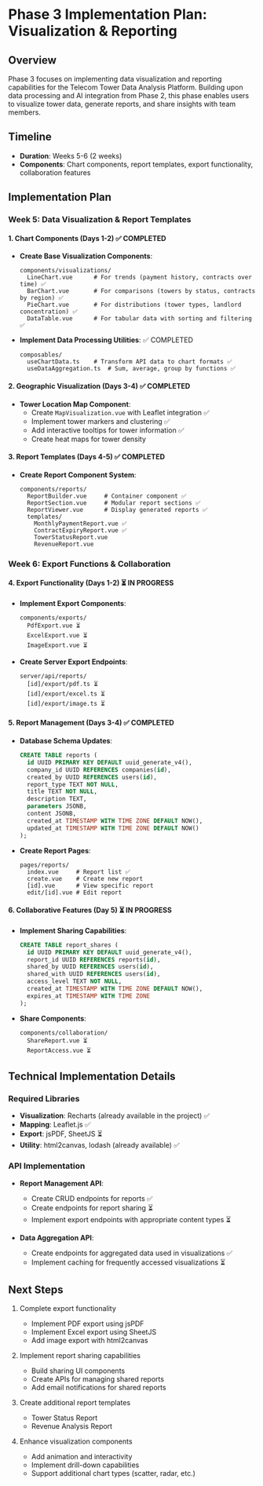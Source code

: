 # Phase 3 Implementation Plan: Visualization & Reporting

## Overview

Phase 3 focuses on implementing data visualization and reporting capabilities for the Telecom Tower Data Analysis Platform. Building upon data processing and AI integration from Phase 2, this phase enables users to visualize tower data, generate reports, and share insights with team members.

## Timeline

- **Duration**: Weeks 5-6 (2 weeks)
- **Components**: Chart components, report templates, export functionality, collaboration features

## Implementation Plan

### Week 5: Data Visualization & Report Templates

#### 1. Chart Components (Days 1-2) ✅ COMPLETED

- **Create Base Visualization Components**:
  ```
  components/visualizations/
    LineChart.vue      # For trends (payment history, contracts over time) ✅
    BarChart.vue       # For comparisons (towers by status, contracts by region) ✅
    PieChart.vue       # For distributions (tower types, landlord concentration) ✅
    DataTable.vue      # For tabular data with sorting and filtering ✅
  ```

- **Implement Data Processing Utilities**: ✅ COMPLETED
  ```
  composables/
    useChartData.ts    # Transform API data to chart formats ✅
    useDataAggregation.ts  # Sum, average, group by functions ✅
  ```

#### 2. Geographic Visualization (Days 3-4) ✅ COMPLETED

- **Tower Location Map Component**:
  - Create `MapVisualization.vue` with Leaflet integration ✅
  - Implement tower markers and clustering ✅
  - Add interactive tooltips for tower information ✅
  - Create heat maps for tower density

#### 3. Report Templates (Days 4-5) ✅ COMPLETED

- **Create Report Component System**:
  ```
  components/reports/
    ReportBuilder.vue     # Container component ✅
    ReportSection.vue     # Modular report sections ✅
    ReportViewer.vue      # Display generated reports ✅
    templates/
      MonthlyPaymentReport.vue ✅
      ContractExpiryReport.vue ✅
      TowerStatusReport.vue
      RevenueReport.vue
  ```

### Week 6: Export Functions & Collaboration

#### 4. Export Functionality (Days 1-2) ⏳ IN PROGRESS

- **Implement Export Components**:
  ```
  components/exports/
    PdfExport.vue ⏳
    ExcelExport.vue ⏳
    ImageExport.vue ⏳
  ```
  
- **Create Server Export Endpoints**:
  ```
  server/api/reports/
    [id]/export/pdf.ts ⏳
    [id]/export/excel.ts ⏳
    [id]/export/image.ts ⏳
  ```

#### 5. Report Management (Days 3-4) ✅ COMPLETED

- **Database Schema Updates**:
  ```sql
  CREATE TABLE reports (
    id UUID PRIMARY KEY DEFAULT uuid_generate_v4(),
    company_id UUID REFERENCES companies(id),
    created_by UUID REFERENCES users(id),
    report_type TEXT NOT NULL,
    title TEXT NOT NULL,
    description TEXT,
    parameters JSONB,
    content JSONB,
    created_at TIMESTAMP WITH TIME ZONE DEFAULT NOW(),
    updated_at TIMESTAMP WITH TIME ZONE DEFAULT NOW()
  );
  ```

- **Create Report Pages**:
  ```
  pages/reports/
    index.vue     # Report list ✅
    create.vue    # Create new report
    [id].vue      # View specific report
    edit/[id].vue # Edit report
  ```

#### 6. Collaborative Features (Day 5) ⏳ IN PROGRESS

- **Implement Sharing Capabilities**:
  ```sql
  CREATE TABLE report_shares (
    id UUID PRIMARY KEY DEFAULT uuid_generate_v4(),
    report_id UUID REFERENCES reports(id),
    shared_by UUID REFERENCES users(id),
    shared_with UUID REFERENCES users(id),
    access_level TEXT NOT NULL,
    created_at TIMESTAMP WITH TIME ZONE DEFAULT NOW(),
    expires_at TIMESTAMP WITH TIME ZONE
  );
  ```

- **Share Components**:
  ```
  components/collaboration/
    ShareReport.vue ⏳
    ReportAccess.vue ⏳
  ```

## Technical Implementation Details

### Required Libraries

- **Visualization**: Recharts (already available in the project) ✅
- **Mapping**: Leaflet.js ✅
- **Export**: jsPDF, SheetJS ⏳
- **Utility**: html2canvas, lodash (already available) ✅

### API Implementation

- **Report Management API**:
  - Create CRUD endpoints for reports ✅
  - Create endpoints for report sharing ⏳
  - Implement export endpoints with appropriate content types ⏳

- **Data Aggregation API**:
  - Create endpoints for aggregated data used in visualizations ✅
  - Implement caching for frequently accessed visualizations ⏳

## Next Steps

1. Complete export functionality
   - Implement PDF export using jsPDF
   - Implement Excel export using SheetJS
   - Add image export with html2canvas

2. Implement report sharing capabilities
   - Build sharing UI components
   - Create APIs for managing shared reports
   - Add email notifications for shared reports

3. Create additional report templates
   - Tower Status Report
   - Revenue Analysis Report

4. Enhance visualization components
   - Add animation and interactivity
   - Implement drill-down capabilities
   - Support additional chart types (scatter, radar, etc.)